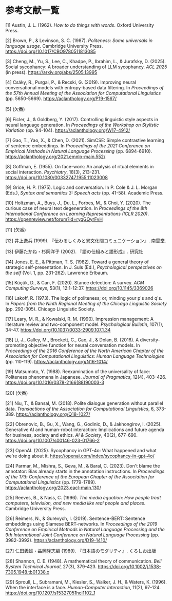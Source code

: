 # 参考文献一覧

[1] Austin, J. L. (1962). *How to do things with words*. Oxford University Press.

[2] Brown, P., & Levinson, S. C. (1987). *Politeness: Some universals in language usage*. Cambridge University Press. https://doi.org/10.1017/CBO9780511813085

[3] Cheng, M., Yu, S., Lee, C., Khadpe, P., Ibrahim, L., & Jurafsky, D. (2025). Social sycophancy: A broader understanding of LLM sycophancy. *ACL 2025* (in press). https://arxiv.org/abs/2505.13995

[4] Csáky, R., Purgai, P., & Recski, G. (2019). Improving neural conversational models with entropy-based data filtering. In *Proceedings of the 57th Annual Meeting of the Association for Computational Linguistics* (pp. 5650-5669). https://aclanthology.org/P19-1567/

[5] (欠番)

[6] Ficler, J., & Goldberg, Y. (2017). Controlling linguistic style aspects in neural language generation. In *Proceedings of the Workshop on Stylistic Variation* (pp. 94-104). https://aclanthology.org/W17-4912/

[7] Gao, T., Yao, X., & Chen, D. (2021). SimCSE: Simple contrastive learning of sentence embeddings. In *Proceedings of the 2021 Conference on Empirical Methods in Natural Language Processing* (pp. 6894-6910). https://aclanthology.org/2021.emnlp-main.552/

[8] Goffman, E. (1955). On face-work: An analysis of ritual elements in social interaction. *Psychiatry*, 18(3), 213-231. https://doi.org/10.1080/00332747.1955.11023008

[9] Grice, H. P. (1975). Logic and conversation. In P. Cole & J. L. Morgan (Eds.), *Syntax and semantics 3: Speech acts* (pp. 41-58). Academic Press.

[10] Holtzman, A., Buys, J., Du, L., Forbes, M., & Choi, Y. (2020). The curious case of neural text degeneration. In *Proceedings of the 8th International Conference on Learning Representations (ICLR 2020)*. https://openreview.net/forum?id=rygGQyrFvH

[11] (欠番)

[12] 井上逸兵 (1999). 『伝わるしくみと異文化間コミュニケーション』. 南雲堂.

[13] 伊藤たかね・杉岡洋子 (2002). 『語の仕組みと語形成』. 研究社

[14] Jones, E. E., & Pittman, T. S. (1982). Toward a general theory of strategic self-presentation. In J. Suls (Ed.), *Psychological perspectives on the self* (Vol. 1, pp. 231-262). Lawrence Erlbaum.

[15] Küçük, D., & Can, F. (2020). Stance detection: A survey. *ACM Computing Surveys*, 53(1), 12:1-12:37. https://doi.org/10.1145/3369026

[16] Lakoff, R. (1973). The logic of politeness; or, minding your p's and q's. In *Papers from the Ninth Regional Meeting of the Chicago Linguistic Society* (pp. 292-305). Chicago Linguistic Society. 

[17] Leary, M. R., & Kowalski, R. M. (1990). Impression management: A literature review and two-component model. *Psychological Bulletin*, 107(1), 34-47. https://doi.org/10.1037/0033-2909.107.1.34

[18] Li, J., Galley, M., Brockett, C., Gao, J., & Dolan, B. (2016). A diversity-promoting objective function for neural conversation models. In *Proceedings of the 2016 Conference of the North American Chapter of the Association for Computational Linguistics: Human Language Technologies* (pp. 110-119). https://aclanthology.org/N16-1014/

[19] Matsumoto, Y. (1988). Reexamination of the universality of face: Politeness phenomena in Japanese. *Journal of Pragmatics*, 12(4), 403-426. https://doi.org/10.1016/0378-2166(88)90003-3

[20] (欠番)

[21] Niu, T., & Bansal, M. (2018). Polite dialogue generation without parallel data. *Transactions of the Association for Computational Linguistics*, 6, 373-389. https://aclanthology.org/Q18-1027/

[22] Obrenovic, B., Gu, X., Wang, G., Godinic, D., & Jakhongirov, I. (2025). Generative AI and human-robot interaction: Implications and future agenda for business, society and ethics. *AI & Society*, 40(2), 677-690. https://doi.org/10.1007/s00146-023-01766-2

[23] OpenAI. (2025). Sycophancy in GPT-4o: What happened and what we're doing about it. https://openai.com/index/sycophancy-in-gpt-4o/

[24] Parmar, M., Mishra, S., Geva, M., & Baral, C. (2023). Don't blame the annotator: Bias already starts in the annotation instructions. In *Proceedings of the 17th Conference of the European Chapter of the Association for Computational Linguistics* (pp. 1779-1789). https://aclanthology.org/2023.eacl-main.130/

[25] Reeves, B., & Nass, C. (1996). *The media equation: How people treat computers, television, and new media like real people and places*. Cambridge University Press. 

[26] Reimers, N., & Gurevych, I. (2019). Sentence-BERT: Sentence embeddings using Siamese BERT-networks. In *Proceedings of the 2019 Conference on Empirical Methods in Natural Language Processing and the 9th International Joint Conference on Natural Language Processing* (pp. 3982-3992). https://aclanthology.org/D19-1410/

[27] 仁田義雄・益岡隆志編 (1989). 『日本語のモダリティ』. くろしお出版

[28] Shannon, C. E. (1948). A mathematical theory of communication. *Bell System Technical Journal*, 27(3), 379-423. https://doi.org/10.1002/j.1538-7305.1948.tb01338.x

[29] Sproull, L., Subramani, M., Kiesler, S., Walker, J. H., & Waters, K. (1996). When the interface is a face. *Human-Computer Interaction*, 11(2), 97-124. https://doi.org/10.1207/s15327051hci1102_1
